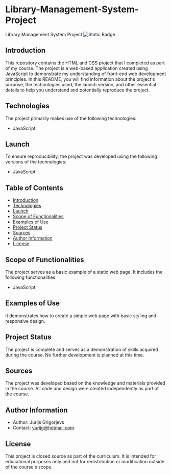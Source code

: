 # Library-Management-System-Project
Library Management System Project
![Static Badge](https://img.shields.io/badge/SQL-blue)

## **Introduction**
This repository contains the HTML and CSS project that I completed as part of my course. The project is a web-based application created using JavaScript to demonstrate my understanding of front-end web development principles. In this README, you will find information about the project's purpose, the technologies used, the launch version, and other essential details to help you understand and potentially reproduce the project.

## **Technologies**
The project primarily makes use of the following technologies:
- JavaScript

## **Launch**
To ensure reproducibility, the project was developed using the following versions of the technologies:
- JavaScript

## **Table of Contents**
- [Introduction](#introduction)
- [Technologies](#technologies)
- [Launch](#launch)
- [Scope of Functionalities](#scope-of-functionalities)
- [Examples of Use](#examples-of-use)
- [Project Status](#project-status)
- [Sources](#sources)
- [Author Information](#author-information)
- [License](#license)

## **Scope of Functionalities**
The project serves as a basic example of a static web page. It includes the following functionalities:
- JavaScript

## **Examples of Use**
It demonstrates how to create a simple web page with basic styling and responsive design.

## **Project Status**
The project is complete and serves as a demonstration of skills acquired during the course. No further development is planned at this time.

## **Sources**
The project was developed based on the knowledge and materials provided in the course. All code and design were created independently as part of the course.

## **Author Information**
- Author:     Jurijs Grigorjevs
- Contact:    yurijg@hotmail.com

## **License**
This project is closed source as part of the curriculum. It is intended for educational purposes only and not for redistribution or modification outside of the course's scope.
